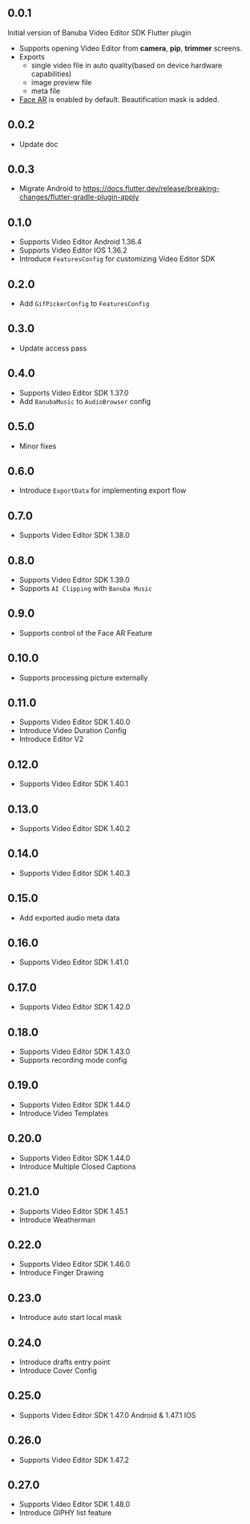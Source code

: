 ## 0.0.1
Initial version of Banuba Video Editor SDK Flutter plugin
- Supports opening Video Editor from **camera**, **pip**, **trimmer** screens.
- Exports 
  - single video file in auto quality(based on device hardware capabilities)
  - image preview file
  - meta file
- [Face AR](https://www.banuba.com/facear-sdk/face-filters) is enabled by default. Beautification mask is added.

## 0.0.2
- Update doc

## 0.0.3
- Migrate Android to https://docs.flutter.dev/release/breaking-changes/flutter-gradle-plugin-apply

## 0.1.0
- Supports Video Editor Android 1.36.4
- Supports Video Editor IOS 1.36.2
- Introduce ```FeaturesConfig``` for customizing Video Editor SDK

## 0.2.0
- Add ```GifPickerConfig``` to ```FeaturesConfig```

## 0.3.0
- Update access pass

## 0.4.0
- Supports Video Editor SDK 1.37.0
- Add ```BanubaMusic``` to ```AudioBrowser``` config

## 0.5.0 
- Minor fixes

## 0.6.0
- Introduce ```ExportData``` for implementing export flow

## 0.7.0
- Supports Video Editor SDK 1.38.0

## 0.8.0
- Supports Video Editor SDK 1.39.0
- Supports ```AI Clipping``` with ```Banuba Music```

## 0.9.0
- Supports control of the Face AR Feature

## 0.10.0
- Supports processing picture externally

## 0.11.0
- Supports Video Editor SDK 1.40.0
- Introduce Video Duration Config
- Introduce Editor V2

## 0.12.0
- Supports Video Editor SDK 1.40.1

## 0.13.0
- Supports Video Editor SDK 1.40.2

## 0.14.0
- Supports Video Editor SDK 1.40.3

## 0.15.0
- Add exported audio meta data 

## 0.16.0
- Supports Video Editor SDK 1.41.0

## 0.17.0
- Supports Video Editor SDK 1.42.0

## 0.18.0
- Supports Video Editor SDK 1.43.0
- Supports recording mode config

## 0.19.0
- Supports Video Editor SDK 1.44.0
- Introduce Video Templates

## 0.20.0
- Supports Video Editor SDK 1.44.0
- Introduce Multiple Closed Captions

## 0.21.0
- Supports Video Editor SDK 1.45.1
- Introduce Weatherman

## 0.22.0
- Supports Video Editor SDK 1.46.0
- Introduce Finger Drawing

## 0.23.0
- Introduce auto start local mask

## 0.24.0
- Introduce drafts entry point
- Introduce Cover Config

## 0.25.0
- Supports Video Editor SDK 1.47.0 Android & 1.47.1 IOS

## 0.26.0
- Supports Video Editor SDK 1.47.2

## 0.27.0
- Supports Video Editor SDK 1.48.0
- Introduce GIPHY list feature